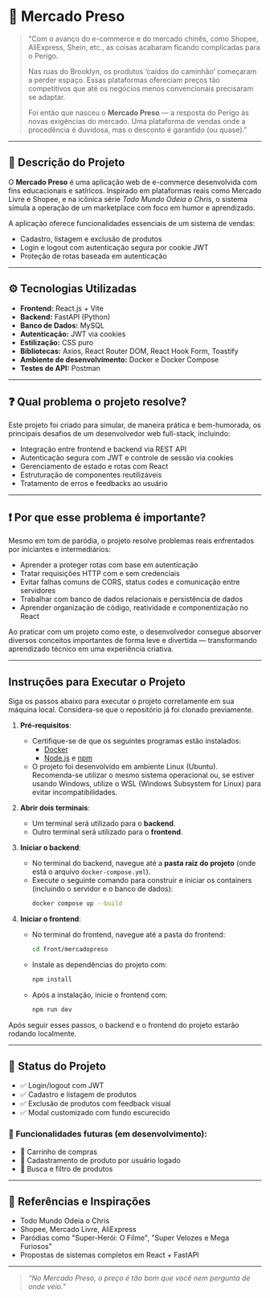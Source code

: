 # 🛒 Mercado Preso

> "Com o avanço do e-commerce e do mercado chinês, como Shopee, AliExpress, Shein, etc., as coisas acabaram ficando complicadas para o Perigo.  
>  
> Nas ruas do Brooklyn, os produtos ‘caídos do caminhão’ começaram a perder espaço. Essas plataformas ofereciam preços tão competitivos que até os negócios menos convencionais precisaram se adaptar.  
>  
> Foi então que nasceu o **Mercado Preso** — a resposta do Perigo às novas exigências do mercado. Uma plataforma de vendas onde a procedência é duvidosa, mas o desconto é garantido (ou quase)."

---

## 🧾 Descrição do Projeto

O **Mercado Preso** é uma aplicação web de e-commerce desenvolvida com fins educacionais e satíricos. Inspirado em plataformas reais como Mercado Livre e Shopee, e na icônica série _Todo Mundo Odeia o Chris_, o sistema simula a operação de um marketplace com foco em humor e aprendizado.

A aplicação oferece funcionalidades essenciais de um sistema de vendas:

- Cadastro, listagem e exclusão de produtos
- Login e logout com autenticação segura por cookie JWT
- Proteção de rotas baseada em autenticação

---

## ⚙️ Tecnologias Utilizadas

- **Frontend:** React.js + Vite
- **Backend:** FastAPI (Python)
- **Banco de Dados:** MySQL
- **Autenticação:** JWT via cookies
- **Estilização:** CSS puro
- **Bibliotecas:** Axios, React Router DOM, React Hook Form, Toastify
- **Ambiente de desenvolvimento:** Docker e Docker Compose
- **Testes de API:** Postman

---

## ❓ Qual problema o projeto resolve?

Este projeto foi criado para simular, de maneira prática e bem-humorada, os principais desafios de um desenvolvedor web full-stack, incluindo:

- Integração entre frontend e backend via REST API
- Autenticação segura com JWT e controle de sessão via cookies
- Gerenciamento de estado e rotas com React
- Estruturação de componentes reutilizáveis
- Tratamento de erros e feedbacks ao usuário

---

## ❗ Por que esse problema é importante?

Mesmo em tom de paródia, o projeto resolve problemas reais enfrentados por iniciantes e intermediários:

- Aprender a proteger rotas com base em autenticação
- Tratar requisições HTTP com e sem credenciais
- Evitar falhas comuns de CORS, status codes e comunicação entre servidores
- Trabalhar com banco de dados relacionais e persistência de dados
- Aprender organização de código, reatividade e componentização no React

Ao praticar com um projeto como este, o desenvolvedor consegue absorver diversos conceitos importantes de forma leve e divertida — transformando aprendizado técnico em uma experiência criativa.

---

## Instruções para Executar o Projeto

Siga os passos abaixo para executar o projeto corretamente em sua máquina local. Considera-se que o repositório já foi clonado previamente.

1. **Pré-requisitos**:
   - Certifique-se de que os seguintes programas estão instalados:
     - [Docker](https://www.docker.com/)
     - [Node.js](https://nodejs.org/) e [npm](https://www.npmjs.com/)
   - O projeto foi desenvolvido em ambiente Linux (Ubuntu). Recomenda-se utilizar o mesmo sistema operacional ou, se estiver usando Windows, utilize o WSL (Windows Subsystem for Linux) para evitar incompatibilidades.

2. **Abrir dois terminais**:
   - Um terminal será utilizado para o **backend**.
   - Outro terminal será utilizado para o **frontend**.

3. **Iniciar o backend**:
   - No terminal do backend, navegue até a **pasta raiz do projeto** (onde está o arquivo `docker-compose.yml`).
   - Execute o seguinte comando para construir e iniciar os containers (incluindo o servidor e o banco de dados):
     ```bash
     docker compose up --build
     ```

4. **Iniciar o frontend**:
   - No terminal do frontend, navegue até a pasta do frontend:
     ```bash
     cd front/mercadopreso
     ```
   - Instale as dependências do projeto com:
     ```bash
     npm install
     ```
   - Após a instalação, inicie o frontend com:
     ```bash
     npm run dev
     ```

Após seguir esses passos, o backend e o frontend do projeto estarão rodando localmente.

---

## 📌 Status do Projeto

- ✅ Login/logout com JWT
- ✅ Cadastro e listagem de produtos
- ✅ Exclusão de produtos com feedback visual
- ✅ Modal customizado com fundo escurecido

### 🔮 Funcionalidades futuras (em desenvolvimento):

- 🛒 Carrinho de compras
- 👤 Cadastramento de produto por usuário logado
- 🔎 Busca e filtro de produtos

---

## 🧠 Referências e Inspirações

- Todo Mundo Odeia o Chris
- Shopee, Mercado Livre, AliExpress
- Paródias como "Super-Herói: O Filme", "Super Velozes e Mega Furiosos"
- Propostas de sistemas completos em React + FastAPI

---

> _“No Mercado Preso, o preço é tão bom que você nem pergunta de onde veio.”_